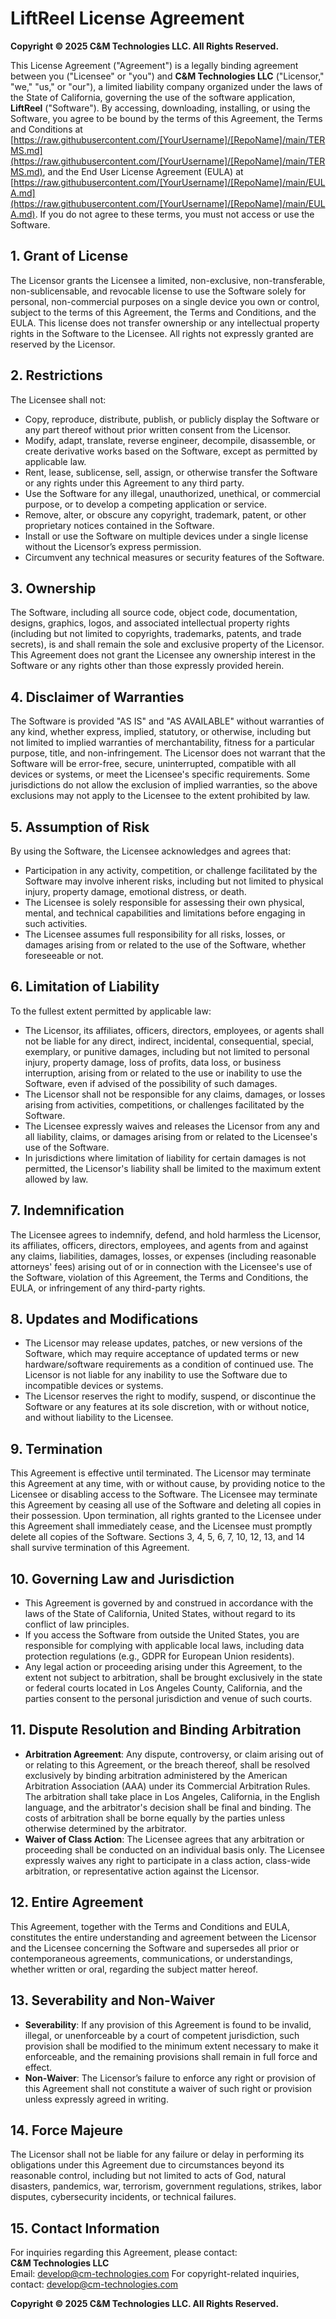 # LiftReel License Agreement

**Copyright © 2025 C&M Technologies LLC. All Rights Reserved.**

This License Agreement ("Agreement") is a legally binding agreement between you ("Licensee" or "you") and **C&M Technologies LLC** ("Licensor," "we," "us," or "our"), a limited liability company organized under the laws of the State of California, governing the use of the software application, **LiftReel** ("Software"). By accessing, downloading, installing, or using the Software, you agree to be bound by the terms of this Agreement, the Terms and Conditions at [https://raw.githubusercontent.com/[YourUsername]/[RepoName]/main/TERMS.md](https://raw.githubusercontent.com/[YourUsername]/[RepoName]/main/TERMS.md), and the End User License Agreement (EULA) at [https://raw.githubusercontent.com/[YourUsername]/[RepoName]/main/EULA.md](https://raw.githubusercontent.com/[YourUsername]/[RepoName]/main/EULA.md). If you do not agree to these terms, you must not access or use the Software.

## 1. Grant of License

The Licensor grants the Licensee a limited, non-exclusive, non-transferable, non-sublicensable, and revocable license to use the Software solely for personal, non-commercial purposes on a single device you own or control, subject to the terms of this Agreement, the Terms and Conditions, and the EULA. This license does not transfer ownership or any intellectual property rights in the Software to the Licensee. All rights not expressly granted are reserved by the Licensor.

## 2. Restrictions

The Licensee shall not:

- Copy, reproduce, distribute, publish, or publicly display the Software or any part thereof without prior written consent from the Licensor.
- Modify, adapt, translate, reverse engineer, decompile, disassemble, or create derivative works based on the Software, except as permitted by applicable law.
- Rent, lease, sublicense, sell, assign, or otherwise transfer the Software or any rights under this Agreement to any third party.
- Use the Software for any illegal, unauthorized, unethical, or commercial purpose, or to develop a competing application or service.
- Remove, alter, or obscure any copyright, trademark, patent, or other proprietary notices contained in the Software.
- Install or use the Software on multiple devices under a single license without the Licensor’s express permission.
- Circumvent any technical measures or security features of the Software.

## 3. Ownership

The Software, including all source code, object code, documentation, designs, graphics, logos, and associated intellectual property rights (including but not limited to copyrights, trademarks, patents, and trade secrets), is and shall remain the sole and exclusive property of the Licensor. This Agreement does not grant the Licensee any ownership interest in the Software or any rights other than those expressly provided herein.

## 4. Disclaimer of Warranties

The Software is provided "AS IS" and "AS AVAILABLE" without warranties of any kind, whether express, implied, statutory, or otherwise, including but not limited to implied warranties of merchantability, fitness for a particular purpose, title, and non-infringement. The Licensor does not warrant that the Software will be error-free, secure, uninterrupted, compatible with all devices or systems, or meet the Licensee's specific requirements. Some jurisdictions do not allow the exclusion of implied warranties, so the above exclusions may not apply to the Licensee to the extent prohibited by law.

## 5. Assumption of Risk

By using the Software, the Licensee acknowledges and agrees that:

- Participation in any activity, competition, or challenge facilitated by the Software may involve inherent risks, including but not limited to physical injury, property damage, emotional distress, or death.
- The Licensee is solely responsible for assessing their own physical, mental, and technical capabilities and limitations before engaging in such activities.
- The Licensee assumes full responsibility for all risks, losses, or damages arising from or related to the use of the Software, whether foreseeable or not.

## 6. Limitation of Liability

To the fullest extent permitted by applicable law:

- The Licensor, its affiliates, officers, directors, employees, or agents shall not be liable for any direct, indirect, incidental, consequential, special, exemplary, or punitive damages, including but not limited to personal injury, property damage, loss of profits, data loss, or business interruption, arising from or related to the use or inability to use the Software, even if advised of the possibility of such damages.
- The Licensor shall not be responsible for any claims, damages, or losses arising from activities, competitions, or challenges facilitated by the Software.
- The Licensee expressly waives and releases the Licensor from any and all liability, claims, or damages arising from or related to the Licensee's use of the Software.
- In jurisdictions where limitation of liability for certain damages is not permitted, the Licensor's liability shall be limited to the maximum extent allowed by law.

## 7. Indemnification

The Licensee agrees to indemnify, defend, and hold harmless the Licensor, its affiliates, officers, directors, employees, and agents from and against any claims, liabilities, damages, losses, or expenses (including reasonable attorneys' fees) arising out of or in connection with the Licensee's use of the Software, violation of this Agreement, the Terms and Conditions, the EULA, or infringement of any third-party rights.

## 8. Updates and Modifications

- The Licensor may release updates, patches, or new versions of the Software, which may require acceptance of updated terms or new hardware/software requirements as a condition of continued use. The Licensor is not liable for any inability to use the Software due to incompatible devices or systems.
- The Licensor reserves the right to modify, suspend, or discontinue the Software or any features at its sole discretion, with or without notice, and without liability to the Licensee.

## 9. Termination

This Agreement is effective until terminated. The Licensor may terminate this Agreement at any time, with or without cause, by providing notice to the Licensee or disabling access to the Software. The Licensee may terminate this Agreement by ceasing all use of the Software and deleting all copies in their possession. Upon termination, all rights granted to the Licensee under this Agreement shall immediately cease, and the Licensee must promptly delete all copies of the Software. Sections 3, 4, 5, 6, 7, 10, 12, 13, and 14 shall survive termination of this Agreement.

## 10. Governing Law and Jurisdiction

- This Agreement is governed by and construed in accordance with the laws of the State of California, United States, without regard to its conflict of law principles.
- If you access the Software from outside the United States, you are responsible for complying with applicable local laws, including data protection regulations (e.g., GDPR for European Union residents).
- Any legal action or proceeding arising under this Agreement, to the extent not subject to arbitration, shall be brought exclusively in the state or federal courts located in Los Angeles County, California, and the parties consent to the personal jurisdiction and venue of such courts.

## 11. Dispute Resolution and Binding Arbitration

- **Arbitration Agreement**: Any dispute, controversy, or claim arising out of or relating to this Agreement, or the breach thereof, shall be resolved exclusively by binding arbitration administered by the American Arbitration Association (AAA) under its Commercial Arbitration Rules. The arbitration shall take place in Los Angeles, California, in the English language, and the arbitrator's decision shall be final and binding. The costs of arbitration shall be borne equally by the parties unless otherwise determined by the arbitrator.
- **Waiver of Class Action**: The Licensee agrees that any arbitration or proceeding shall be conducted on an individual basis only. The Licensee expressly waives any right to participate in a class action, class-wide arbitration, or representative action against the Licensor.

## 12. Entire Agreement

This Agreement, together with the Terms and Conditions and EULA, constitutes the entire understanding and agreement between the Licensor and the Licensee concerning the Software and supersedes all prior or contemporaneous agreements, communications, or understandings, whether written or oral, regarding the subject matter hereof.

## 13. Severability and Non-Waiver

- **Severability**: If any provision of this Agreement is found to be invalid, illegal, or unenforceable by a court of competent jurisdiction, such provision shall be modified to the minimum extent necessary to make it enforceable, and the remaining provisions shall remain in full force and effect.
- **Non-Waiver**: The Licensor’s failure to enforce any right or provision of this Agreement shall not constitute a waiver of such right or provision unless expressly agreed in writing.

## 14. Force Majeure

The Licensor shall not be liable for any failure or delay in performing its obligations under this Agreement due to circumstances beyond its reasonable control, including but not limited to acts of God, natural disasters, pandemics, war, terrorism, government regulations, strikes, labor disputes, cybersecurity incidents, or technical failures.

## 15. Contact Information

For inquiries regarding this Agreement, please contact:  
**C&M Technologies LLC**  
Email: [develop@cm-technologies.com](mailto:develop@cm-technologies.com) 
For copyright-related inquiries, contact: [develop@cm-technologies.com](mailto:develop@cm-technologies.com)

**Copyright © 2025 C&M Technologies LLC. All Rights Reserved.**